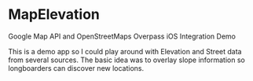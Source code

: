 # MapElevation
Google Map API and OpenStreetMaps Overpass iOS Integration Demo

This is a demo app so I could play around with Elevation and Street data from several sources. 
The basic idea was to overlay slope information so longboarders can discover new locations.
